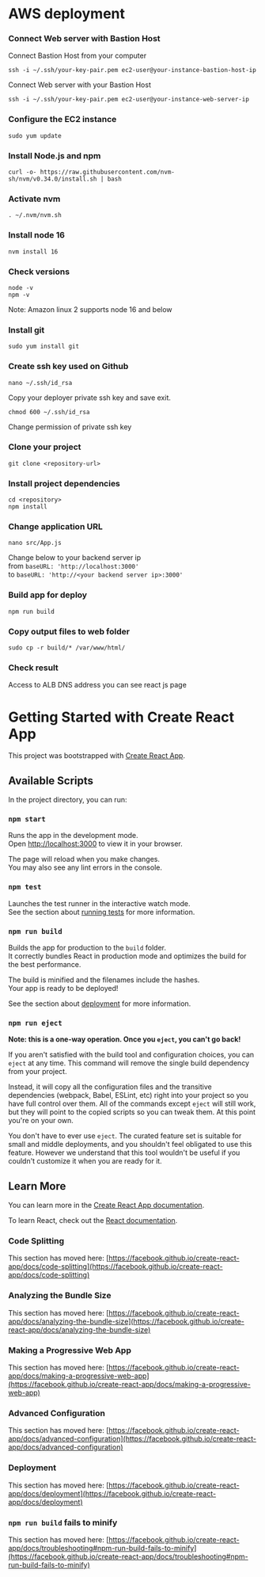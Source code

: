 # AWS deployment

### Connect Web server with Bastion Host
Connect Bastion Host from your computer
```
ssh -i ~/.ssh/your-key-pair.pem ec2-user@your-instance-bastion-host-ip
```

Connect Web server with your Bastion Host
```
ssh -i ~/.ssh/your-key-pair.pem ec2-user@your-instance-web-server-ip
```

### Configure the EC2 instance
```
sudo yum update
```

### Install Node.js and npm
```
curl -o- https://raw.githubusercontent.com/nvm-sh/nvm/v0.34.0/install.sh | bash
```

### Activate nvm
```
. ~/.nvm/nvm.sh
```

### Install node 16
```
nvm install 16
```

### Check versions
```
node -v
npm -v
```

Note: Amazon linux 2 supports node 16 and below

###  Install git
```
sudo yum install git
```

### Create ssh key used on Github
```
nano ~/.ssh/id_rsa
```
Copy your deployer private ssh key and save exit.

```
chmod 600 ~/.ssh/id_rsa
```
Change permission of private ssh key

### Clone your project
```
git clone <repository-url>
```

### Install project dependencies
```
cd <repository>
npm install
```

### Change application URL
```
nano src/App.js
```

Change below to your backend server ip  
from `baseURL: 'http://localhost:3000'`  
to `baseURL: 'http://<your backend server ip>:3000'` 

### Build app for deploy
```
npm run build
```

### Copy output files to web folder
```
sudo cp -r build/* /var/www/html/
```

### Check result
Access to ALB DNS address you can see react js page

# Getting Started with Create React App

This project was bootstrapped with [Create React App](https://github.com/facebook/create-react-app).

## Available Scripts

In the project directory, you can run:

### `npm start`

Runs the app in the development mode.\
Open [http://localhost:3000](http://localhost:3000) to view it in your browser.

The page will reload when you make changes.\
You may also see any lint errors in the console.

### `npm test`

Launches the test runner in the interactive watch mode.\
See the section about [running tests](https://facebook.github.io/create-react-app/docs/running-tests) for more information.

### `npm run build`

Builds the app for production to the `build` folder.\
It correctly bundles React in production mode and optimizes the build for the best performance.

The build is minified and the filenames include the hashes.\
Your app is ready to be deployed!

See the section about [deployment](https://facebook.github.io/create-react-app/docs/deployment) for more information.

### `npm run eject`

**Note: this is a one-way operation. Once you `eject`, you can't go back!**

If you aren't satisfied with the build tool and configuration choices, you can `eject` at any time. This command will remove the single build dependency from your project.

Instead, it will copy all the configuration files and the transitive dependencies (webpack, Babel, ESLint, etc) right into your project so you have full control over them. All of the commands except `eject` will still work, but they will point to the copied scripts so you can tweak them. At this point you're on your own.

You don't have to ever use `eject`. The curated feature set is suitable for small and middle deployments, and you shouldn't feel obligated to use this feature. However we understand that this tool wouldn't be useful if you couldn't customize it when you are ready for it.

## Learn More

You can learn more in the [Create React App documentation](https://facebook.github.io/create-react-app/docs/getting-started).

To learn React, check out the [React documentation](https://reactjs.org/).

### Code Splitting

This section has moved here: [https://facebook.github.io/create-react-app/docs/code-splitting](https://facebook.github.io/create-react-app/docs/code-splitting)

### Analyzing the Bundle Size

This section has moved here: [https://facebook.github.io/create-react-app/docs/analyzing-the-bundle-size](https://facebook.github.io/create-react-app/docs/analyzing-the-bundle-size)

### Making a Progressive Web App

This section has moved here: [https://facebook.github.io/create-react-app/docs/making-a-progressive-web-app](https://facebook.github.io/create-react-app/docs/making-a-progressive-web-app)

### Advanced Configuration

This section has moved here: [https://facebook.github.io/create-react-app/docs/advanced-configuration](https://facebook.github.io/create-react-app/docs/advanced-configuration)

### Deployment

This section has moved here: [https://facebook.github.io/create-react-app/docs/deployment](https://facebook.github.io/create-react-app/docs/deployment)

### `npm run build` fails to minify

This section has moved here: [https://facebook.github.io/create-react-app/docs/troubleshooting#npm-run-build-fails-to-minify](https://facebook.github.io/create-react-app/docs/troubleshooting#npm-run-build-fails-to-minify)
